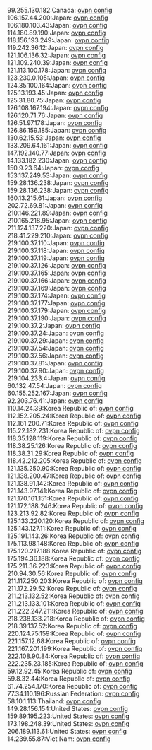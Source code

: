 99.255.130.182:Canada: [ovpn config](vpn/99_255_130_182.ovpn)  
106.157.44.200:Japan: [ovpn config](vpn/106_157_44_200.ovpn)  
106.180.103.43:Japan: [ovpn config](vpn/106_180_103_43.ovpn)  
114.180.89.190:Japan: [ovpn config](vpn/114_180_89_190.ovpn)  
118.156.193.249:Japan: [ovpn config](vpn/118_156_193_249.ovpn)  
119.242.36.12:Japan: [ovpn config](vpn/119_242_36_12.ovpn)  
121.106.136.32:Japan: [ovpn config](vpn/121_106_136_32.ovpn)  
121.109.240.39:Japan: [ovpn config](vpn/121_109_240_39.ovpn)  
121.113.100.178:Japan: [ovpn config](vpn/121_113_100_178.ovpn)  
123.230.0.105:Japan: [ovpn config](vpn/123_230_0_105.ovpn)  
124.35.100.164:Japan: [ovpn config](vpn/124_35_100_164.ovpn)  
125.13.193.45:Japan: [ovpn config](vpn/125_13_193_45.ovpn)  
125.31.80.75:Japan: [ovpn config](vpn/125_31_80_75.ovpn)  
126.108.167.194:Japan: [ovpn config](vpn/126_108_167_194.ovpn)  
126.120.71.76:Japan: [ovpn config](vpn/126_120_71_76.ovpn)  
126.51.97.178:Japan: [ovpn config](vpn/126_51_97_178.ovpn)  
126.86.159.185:Japan: [ovpn config](vpn/126_86_159_185.ovpn)  
130.62.15.53:Japan: [ovpn config](vpn/130_62_15_53.ovpn)  
133.209.64.161:Japan: [ovpn config](vpn/133_209_64_161.ovpn)  
147.192.140.77:Japan: [ovpn config](vpn/147_192_140_77.ovpn)  
14.133.182.230:Japan: [ovpn config](vpn/14_133_182_230.ovpn)  
150.9.23.64:Japan: [ovpn config](vpn/150_9_23_64.ovpn)  
153.137.249.53:Japan: [ovpn config](vpn/153_137_249_53.ovpn)  
159.28.136.238:Japan: [ovpn config](vpn/159_28_136_238.ovpn)  
159.28.136.238:Japan: [ovpn config](vpn/159_28_136_238.ovpn)  
160.13.215.61:Japan: [ovpn config](vpn/160_13_215_61.ovpn)  
202.72.69.81:Japan: [ovpn config](vpn/202_72_69_81.ovpn)  
210.146.221.89:Japan: [ovpn config](vpn/210_146_221_89.ovpn)  
210.165.218.95:Japan: [ovpn config](vpn/210_165_218_95.ovpn)  
211.124.137.220:Japan: [ovpn config](vpn/211_124_137_220.ovpn)  
218.41.229.210:Japan: [ovpn config](vpn/218_41_229_210.ovpn)  
219.100.37.110:Japan: [ovpn config](vpn/219_100_37_110.ovpn)  
219.100.37.118:Japan: [ovpn config](vpn/219_100_37_118.ovpn)  
219.100.37.119:Japan: [ovpn config](vpn/219_100_37_119.ovpn)  
219.100.37.126:Japan: [ovpn config](vpn/219_100_37_126.ovpn)  
219.100.37.165:Japan: [ovpn config](vpn/219_100_37_165.ovpn)  
219.100.37.166:Japan: [ovpn config](vpn/219_100_37_166.ovpn)  
219.100.37.169:Japan: [ovpn config](vpn/219_100_37_169.ovpn)  
219.100.37.174:Japan: [ovpn config](vpn/219_100_37_174.ovpn)  
219.100.37.177:Japan: [ovpn config](vpn/219_100_37_177.ovpn)  
219.100.37.179:Japan: [ovpn config](vpn/219_100_37_179.ovpn)  
219.100.37.190:Japan: [ovpn config](vpn/219_100_37_190.ovpn)  
219.100.37.2:Japan: [ovpn config](vpn/219_100_37_2.ovpn)  
219.100.37.24:Japan: [ovpn config](vpn/219_100_37_24.ovpn)  
219.100.37.29:Japan: [ovpn config](vpn/219_100_37_29.ovpn)  
219.100.37.54:Japan: [ovpn config](vpn/219_100_37_54.ovpn)  
219.100.37.56:Japan: [ovpn config](vpn/219_100_37_56.ovpn)  
219.100.37.81:Japan: [ovpn config](vpn/219_100_37_81.ovpn)  
219.100.37.90:Japan: [ovpn config](vpn/219_100_37_90.ovpn)  
219.104.233.4:Japan: [ovpn config](vpn/219_104_233_4.ovpn)  
60.132.47.54:Japan: [ovpn config](vpn/60_132_47_54.ovpn)  
60.155.252.167:Japan: [ovpn config](vpn/60_155_252_167.ovpn)  
92.203.76.41:Japan: [ovpn config](vpn/92_203_76_41.ovpn)  
110.14.24.39:Korea Republic of: [ovpn config](vpn/110_14_24_39.ovpn)  
112.152.205.24:Korea Republic of: [ovpn config](vpn/112_152_205_24.ovpn)  
112.161.200.71:Korea Republic of: [ovpn config](vpn/112_161_200_71.ovpn)  
115.22.182.231:Korea Republic of: [ovpn config](vpn/115_22_182_231.ovpn)  
118.35.128.119:Korea Republic of: [ovpn config](vpn/118_35_128_119.ovpn)  
118.38.25.126:Korea Republic of: [ovpn config](vpn/118_38_25_126.ovpn)  
118.38.31.29:Korea Republic of: [ovpn config](vpn/118_38_31_29.ovpn)  
118.42.212.205:Korea Republic of: [ovpn config](vpn/118_42_212_205.ovpn)  
121.135.250.90:Korea Republic of: [ovpn config](vpn/121_135_250_90.ovpn)  
121.138.200.47:Korea Republic of: [ovpn config](vpn/121_138_200_47.ovpn)  
121.138.91.142:Korea Republic of: [ovpn config](vpn/121_138_91_142.ovpn)  
121.143.97.141:Korea Republic of: [ovpn config](vpn/121_143_97_141.ovpn)  
121.170.161.151:Korea Republic of: [ovpn config](vpn/121_170_161_151.ovpn)  
121.172.188.246:Korea Republic of: [ovpn config](vpn/121_172_188_246.ovpn)  
123.213.92.82:Korea Republic of: [ovpn config](vpn/123_213_92_82.ovpn)  
125.133.220.120:Korea Republic of: [ovpn config](vpn/125_133_220_120.ovpn)  
125.143.127.11:Korea Republic of: [ovpn config](vpn/125_143_127_11.ovpn)  
125.191.143.26:Korea Republic of: [ovpn config](vpn/125_191_143_26.ovpn)  
175.113.98.148:Korea Republic of: [ovpn config](vpn/175_113_98_148.ovpn)  
175.120.217.188:Korea Republic of: [ovpn config](vpn/175_120_217_188.ovpn)  
175.194.36.188:Korea Republic of: [ovpn config](vpn/175_194_36_188.ovpn)  
175.211.36.223:Korea Republic of: [ovpn config](vpn/175_211_36_223.ovpn)  
210.94.30.56:Korea Republic of: [ovpn config](vpn/210_94_30_56.ovpn)  
211.117.250.203:Korea Republic of: [ovpn config](vpn/211_117_250_203.ovpn)  
211.172.29.52:Korea Republic of: [ovpn config](vpn/211_172_29_52.ovpn)  
211.213.132.52:Korea Republic of: [ovpn config](vpn/211_213_132_52.ovpn)  
211.213.133.101:Korea Republic of: [ovpn config](vpn/211_213_133_101.ovpn)  
211.222.247.211:Korea Republic of: [ovpn config](vpn/211_222_247_211.ovpn)  
218.238.133.218:Korea Republic of: [ovpn config](vpn/218_238_133_218.ovpn)  
218.39.137.52:Korea Republic of: [ovpn config](vpn/218_39_137_52.ovpn)  
220.124.75.159:Korea Republic of: [ovpn config](vpn/220_124_75_159.ovpn)  
221.157.12.68:Korea Republic of: [ovpn config](vpn/221_157_12_68.ovpn)  
221.167.201.199:Korea Republic of: [ovpn config](vpn/221_167_201_199.ovpn)  
222.108.90.84:Korea Republic of: [ovpn config](vpn/222_108_90_84.ovpn)  
222.235.23.185:Korea Republic of: [ovpn config](vpn/222_235_23_185.ovpn)  
59.12.92.45:Korea Republic of: [ovpn config](vpn/59_12_92_45.ovpn)  
59.8.32.44:Korea Republic of: [ovpn config](vpn/59_8_32_44.ovpn)  
61.74.254.170:Korea Republic of: [ovpn config](vpn/61_74_254_170.ovpn)  
77.34.110.196:Russian Federation: [ovpn config](vpn/77_34_110_196.ovpn)  
58.10.1.113:Thailand: [ovpn config](vpn/58_10_1_113.ovpn)  
149.28.156.154:United States: [ovpn config](vpn/149_28_156_154.ovpn)  
159.89.195.223:United States: [ovpn config](vpn/159_89_195_223.ovpn)  
173.198.248.39:United States: [ovpn config](vpn/173_198_248_39.ovpn)  
206.189.113.61:United States: [ovpn config](vpn/206_189_113_61.ovpn)  
14.239.55.87:Viet Nam: [ovpn config](vpn/14_239_55_87.ovpn)  
